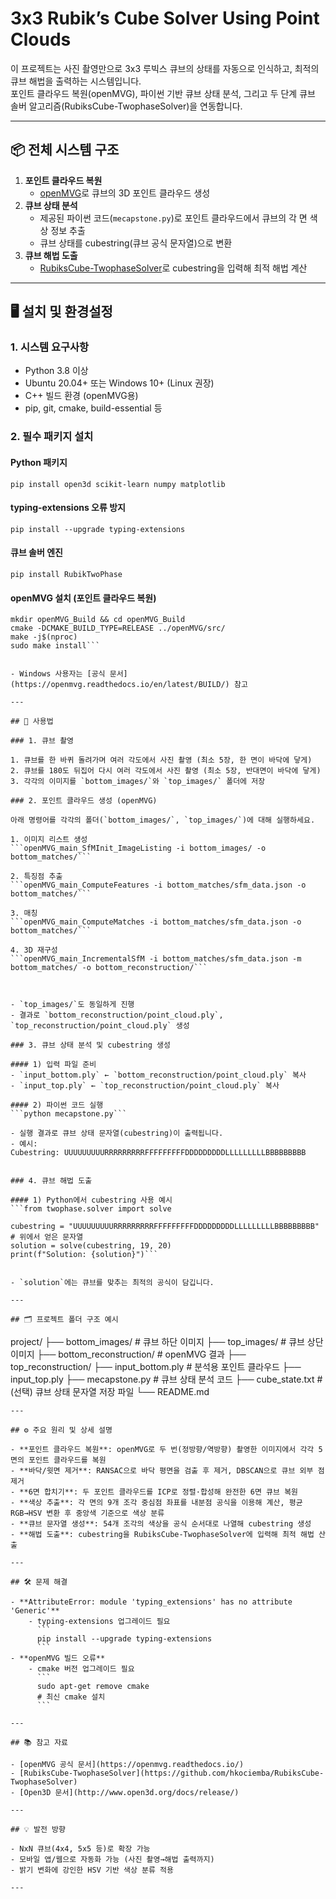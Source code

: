 # 3x3 Rubik’s Cube Solver Using Point Clouds

이 프로젝트는 사진 촬영만으로 3x3 루빅스 큐브의 상태를 자동으로 인식하고, 최적의 큐브 해법을 출력하는 시스템입니다.  
포인트 클라우드 복원(openMVG), 파이썬 기반 큐브 상태 분석, 그리고 두 단계 큐브 솔버 알고리즘(RubiksCube-TwophaseSolver)을 연동합니다.

---

## 📦 전체 시스템 구조

1. **포인트 클라우드 복원**  
   - [openMVG](https://github.com/openMVG/openMVG)로 큐브의 3D 포인트 클라우드 생성  
2. **큐브 상태 분석**  
   - 제공된 파이썬 코드(`mecapstone.py`)로 포인트 클라우드에서 큐브의 각 면 색상 정보 추출  
   - 큐브 상태를 cubestring(큐브 공식 문자열)으로 변환  
3. **큐브 해법 도출**  
   - [RubiksCube-TwophaseSolver](https://github.com/hkociemba/RubiksCube-TwophaseSolver)로 cubestring을 입력해 최적 해법 계산

---

## 🖥️ 설치 및 환경설정

### 1. 시스템 요구사항

- Python 3.8 이상
- Ubuntu 20.04+ 또는 Windows 10+ (Linux 권장)
- C++ 빌드 환경 (openMVG용)
- pip, git, cmake, build-essential 등

### 2. 필수 패키지 설치

#### Python 패키지
```pip install open3d scikit-learn numpy matplotlib```



#### typing-extensions 오류 방지
```pip install --upgrade typing-extensions```



#### 큐브 솔버 엔진
```pip install RubikTwoPhase```



#### openMVG 설치 (포인트 클라우드 복원)
```git clone --recursive https://github.com/openMVG/openMVG.git
mkdir openMVG_Build && cd openMVG_Build
cmake -DCMAKE_BUILD_TYPE=RELEASE ../openMVG/src/
make -j$(nproc)
sudo make install```


- Windows 사용자는 [공식 문서](https://openmvg.readthedocs.io/en/latest/BUILD/) 참고

---

## 📸 사용법

### 1. 큐브 촬영

1. 큐브를 한 바퀴 돌려가며 여러 각도에서 사진 촬영 (최소 5장, 한 면이 바닥에 닿게)
2. 큐브를 180도 뒤집어 다시 여러 각도에서 사진 촬영 (최소 5장, 반대면이 바닥에 닿게)
3. 각각의 이미지를 `bottom_images/`와 `top_images/` 폴더에 저장

### 2. 포인트 클라우드 생성 (openMVG)

아래 명령어를 각각의 폴더(`bottom_images/`, `top_images/`)에 대해 실행하세요.

1. 이미지 리스트 생성
```openMVG_main_SfMInit_ImageListing -i bottom_images/ -o bottom_matches/```

2. 특징점 추출
```openMVG_main_ComputeFeatures -i bottom_matches/sfm_data.json -o bottom_matches/```

3. 매칭
```openMVG_main_ComputeMatches -i bottom_matches/sfm_data.json -o bottom_matches/```

4. 3D 재구성
```openMVG_main_IncrementalSfM -i bottom_matches/sfm_data.json -m bottom_matches/ -o bottom_reconstruction/```



- `top_images/`도 동일하게 진행
- 결과로 `bottom_reconstruction/point_cloud.ply`, `top_reconstruction/point_cloud.ply` 생성

### 3. 큐브 상태 분석 및 cubestring 생성

#### 1) 입력 파일 준비
- `input_bottom.ply` ← `bottom_reconstruction/point_cloud.ply` 복사
- `input_top.ply` ← `top_reconstruction/point_cloud.ply` 복사

#### 2) 파이썬 코드 실행
```python mecapstone.py```

- 실행 결과로 큐브 상태 문자열(cubestring)이 출력됩니다.
- 예시:  
Cubestring: UUUUUUUUURRRRRRRRRFFFFFFFFFDDDDDDDDDLLLLLLLLLBBBBBBBBB


### 4. 큐브 해법 도출

#### 1) Python에서 cubestring 사용 예시
```from twophase.solver import solve

cubestring = "UUUUUUUUURRRRRRRRRFFFFFFFFFDDDDDDDDDLLLLLLLLLBBBBBBBBB" # 위에서 얻은 문자열
solution = solve(cubestring, 19, 20)
print(f"Solution: {solution}")```


- `solution`에는 큐브를 맞추는 최적의 공식이 담깁니다.

---

## 🗂️ 프로젝트 폴더 구조 예시
```
project/
├── bottom_images/ # 큐브 하단 이미지
├── top_images/ # 큐브 상단 이미지
├── bottom_reconstruction/ # openMVG 결과
├── top_reconstruction/
├── input_bottom.ply # 분석용 포인트 클라우드
├── input_top.ply
├── mecapstone.py # 큐브 상태 분석 코드
├── cube_state.txt # (선택) 큐브 상태 문자열 저장 파일
└── README.md
```
---

## ⚙️ 주요 원리 및 상세 설명

- **포인트 클라우드 복원**: openMVG로 두 번(정방향/역방향) 촬영한 이미지에서 각각 5면의 포인트 클라우드를 복원
- **바닥/윗면 제거**: RANSAC으로 바닥 평면을 검출 후 제거, DBSCAN으로 큐브 외부 점 제거
- **6면 합치기**: 두 포인트 클라우드를 ICP로 정렬·합성해 완전한 6면 큐브 복원
- **색상 추출**: 각 면의 9개 조각 중심점 좌표를 내분점 공식을 이용해 계산, 평균 RGB→HSV 변환 후 중앙색 기준으로 색상 분류
- **큐브 문자열 생성**: 54개 조각의 색상을 공식 순서대로 나열해 cubestring 생성
- **해법 도출**: cubestring을 RubiksCube-TwophaseSolver에 입력해 최적 해법 산출

---

## 🛠️ 문제 해결

- **AttributeError: module 'typing_extensions' has no attribute 'Generic'**
    - typing-extensions 업그레이드 필요  
      ```
      pip install --upgrade typing-extensions
      ```
- **openMVG 빌드 오류**
    - cmake 버전 업그레이드 필요  
      ```
      sudo apt-get remove cmake
      # 최신 cmake 설치
      ```

---

## 📚 참고 자료

- [openMVG 공식 문서](https://openmvg.readthedocs.io/)
- [RubiksCube-TwophaseSolver](https://github.com/hkociemba/RubiksCube-TwophaseSolver)
- [Open3D 문서](http://www.open3d.org/docs/release/)

---

## 💡 발전 방향

- NxN 큐브(4x4, 5x5 등)로 확장 가능
- 모바일 앱/웹으로 자동화 가능 (사진 촬영→해법 출력까지)
- 밝기 변화에 강인한 HSV 기반 색상 분류 적용

---


